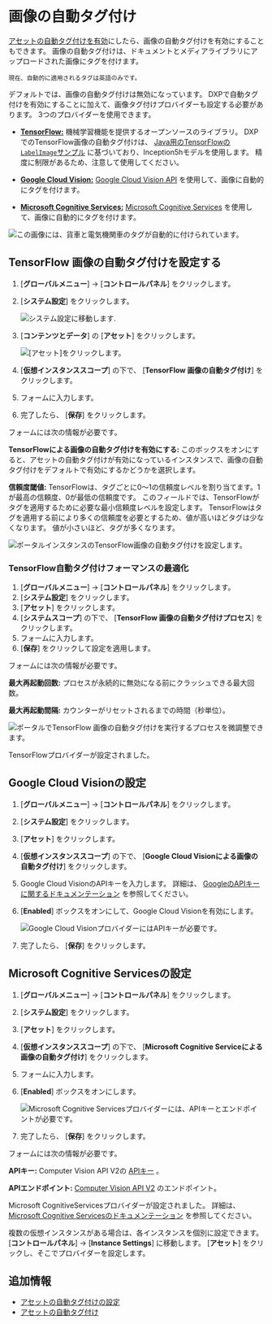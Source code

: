 # 画像の自動タグ付け

[アセットの自動タグ付けを有効](./configuring-asset-auto-tagging.md)にしたら、画像の自動タグ付けを有効にすることもできます。 画像の自動タグ付けは、ドキュメントとメディアライブラリにアップロードされた画像にタグを付けます。

```{tip}
現在、自動的に適用されるタグは英語のみです。
```

デフォルトでは、画像の自動タグ付けは無効になっています。 DXPで自動タグ付けを有効にすることに加えて、画像タグ付けプロバイダーも設定する必要があります。 3つのプロバイダーを使用できます。

  - [**TensorFlow:**](#configuring-tensorflow-image-auto-tagging) 機械学習機能を提供するオープンソースのライブラリ。 DXPでのTensorFlow画像の自動タグ付けは、 [Java用のTensorFlowの`LabelImage`サンプル](https://github.com/tensorflow/tensorflow/blob/master/tensorflow/java/src/main/java/org/tensorflow/examples/LabelImage.java) に基づいており、Inception5hモデルを使用します。 精度に制限があるため、注意して使用してください。

  - [**Google Cloud Vision:**](#configuring-google-cloud-vision) [Google Cloud Vision API](https://cloud.google.com/vision/) を使用して、画像に自動的にタグを付けます。

  - [**Microsoft Cognitive Services:**](#configuring-microsoft-cognitive-services) [Microsoft Cognitive Services](https://azure.microsoft.com/en-us/services/cognitive-services/) を使用して、画像に自動的にタグを付けます。

![この画像には、貨車と電気機関車のタグが自動的に付けられています。](./auto-tagging-images/images/01.png)

<a name="configuring-tensorflow-image-auto-tagging" />

## TensorFlow 画像の自動タグ付けを設定する

1. [**グローバルメニュー**] → [**コントロールパネル**] をクリックします。

2. [**システム設定**] をクリックします。

    ![システム設定に移動します.](./auto-tagging-images/images/02.png)

3. [**コンテンツとデータ**] の [**アセット**] をクリックします。

    ![ [アセット]をクリックします。](./auto-tagging-images/images/03.png)

4. [**仮想インスタンススコープ**] の下で、 [**TensorFlow 画像の自動タグ付け**] をクリックします。

5.  フォームに入力します。

6.  完了したら、 [**保存**] をクリックします。

フォームには次の情報が必要です。

**TensorFlowによる画像の自動タグ付けを有効にする:** このボックスをオンにすると、アセットの自動タグ付けが有効になっているインスタンスで、画像の自動タグ付けをデフォルトで有効にするかどうかを選択します。

**信頼度閾値:** TensorFlowは、タグごとに0〜1の信頼度レベルを割り当てます。1が最高の信頼度、0が最低の信頼度です。 このフィールドでは、TensorFlowがタグを適用するために必要な最小信頼度レベルを設定します。 TensorFlowはタグを適用する前により多くの信頼度を必要とするため、値が高いほどタグは少なくなります。 値が小さいほど、タグが多くなります。

![ポータルインスタンスのTensorFlow画像の自動タグ付けを設定します。](./auto-tagging-images/images/04.png)

### TensorFlow自動タグ付けフォーマンスの最適化

1. [**グローバルメニュー**] → [**コントロールパネル**] をクリックします。
2. [**システム設定**] をクリックします。
3. [**アセット**] をクリックします。
4. [**システムスコープ**] の下で、 [**TensorFlow 画像の自動タグ付けプロセス**] をクリックします。
5.  フォームに入力します。
6. [**保存**] をクリックして設定を適用します。

フォームには次の情報が必要です。

**最大再起動回数:** プロセスが永続的に無効になる前にクラッシュできる最大回数。

**最大再起動間隔:** カウンターがリセットされるまでの時間（秒単位）。

![ポータルでTensorFlow 画像の自動タグ付けを実行するプロセスを微調整できます。](./auto-tagging-images/images/05.png)

TensorFlowプロバイダーが設定されました。

<a name="configuring-google-cloud-vision" />

## Google Cloud Visionの設定

1. [**グローバルメニュー**] → [**コントロールパネル**] をクリックします。

2. [**システム設定**] をクリックします。

3. [**アセット**] をクリックします。

4. [**仮想インスタンススコープ**] の下で、 [**Google Cloud Visionによる画像の自動タグ付け**] をクリックします。

5.  Google Cloud VisionのAPIキーを入力します。 詳細は、 [GoogleのAPIキーに関するドキュメンテーション](https://cloud.google.com/docs/authentication/api-keys) を参照してください。

6. [**Enabled**] ボックスをオンにして、Google Cloud Visionを有効にします。

    ![Google Cloud VisionプロバイダーにはAPIキーが必要です。](./auto-tagging-images/images/06.png)

7.  完了したら、 [**保存**] をクリックします。

## Microsoft Cognitive Servicesの設定

1. [**グローバルメニュー**] → [**コントロールパネル**] をクリックします。

2. [**システム設定**] をクリックします。

3. [**アセット**] をクリックします。

4. [**仮想インスタンススコープ**] の下で、 [**Microsoft Cognitive Serviceによる画像の自動タグ付け**] をクリックします。

5.  フォームに入力します。

6. [**Enabled**] ボックスをオンにします。

    ![Microsoft Cognitive Servicesプロバイダーには、APIキーとエンドポイントが必要です。](./auto-tagging-images/images/07.png)

7.  完了したら、 [**保存**] をクリックします。

フォームには次の情報が必要です。

**APIキー:** Computer Vision API V2の [APIキー](https://azure.microsoft.com/en-us/try/cognitive-services/my-apis/?apiSlug=computer-services) 。

**APIエンドポイント:** [Computer Vision API V2](https://westcentralus.api.cognitive.microsoft.com/vision/v2.0) のエンドポイント。

Microsoft CognitiveServicesプロバイダーが設定されました。 詳細は、 [Microsoft Cognitive Servicesのドキュメンテーション](https://docs.microsoft.com/en-us/azure/cognitive-services/) を参照してください。

複数の仮想インスタンスがある場合は、各インスタンスを個別に設定できます。 [**コントロールパネル**] → [**Instance Settings**] に移動します。 [**アセット**] をクリックし、そこでプロバイダーを設定します。

## 追加情報

  - [アセットの自動タグ付けの設定](./configuring-asset-auto-tagging.md)
  - [アセットの自動タグ付け](./auto-tagging-assets.md)
